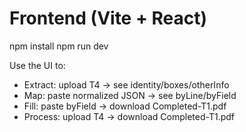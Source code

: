 # Frontend (Vite + React)
npm install
npm run dev

Use the UI to:
- Extract: upload T4 -> see identity/boxes/otherInfo
- Map: paste normalized JSON -> see byLine/byField
- Fill: paste byField -> download Completed-T1.pdf
- Process: upload T4 -> download Completed-T1.pdf
